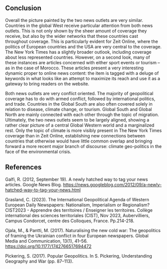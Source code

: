## Conclusion

<div id="places-outro"><p markdown=1>Overall the picture painted by the two news outlets are very similar. Countries in the global West receive particular attention from both news outlets. This is not only shown by the sheer amount of coverage they receive, but also by the wider networks that these countries cast throughout coverage. This is particularly evident for <span class="zeit">Zeit Online</span>, where the politics of European countries and the USA are very central to the coverage. <span class="nyt">The New York Times</span> has a slightly broader outlook, including coverage about less represented countries. However, on a second look, many of these instances are articles concerned with either sport events or tourism – as in the case of Morocco. These articles present a very interesting dynamic proper to online news content: the item is tagged with a deluge of keywords in what looks like an attempt to maximize its reach and use it as a gateway to bring readers on the website.

Both news outlets are very conflict oriented. The majority of geopolitical coverage has to do with armed conflict, followed by international politics, and trade. Countries in the Global South are also often covered solely in relation to disease, climate change, or tourism. Global South and Global North are mainly connected with each other through the topic of migration. Ultimately, the two news outlets seem to be largely aligned, showing a rather clear picture of a central Global Western world and a marginalized rest. Only the topic of climate is more visibly present in <span class="nyt">The New York Times</span> coverage than in <span class="zeit">Zeit Online</span>, establishing new connections between countries that otherwise would have little common overlap and bringing forward a more recent major branch of discourse: climate geo-politics in the face of the environmental crisis.</p></div>

## References

Galfi, R. (2012, September 19). A newly hatched way to tag your news articles. Google News Blog. https://news.googleblog.com/2012/09/a-newly-hatched-way-to-tag-your-news.html

Grasland, C. (2023). The International Geopolitical Agenda of Western European Daily Newspapers: Nationalism, Imperialism or Regionalism? CIST2023 - Apprendre des territoires / Enseigner les territoires. Collège international des sciences territoriales (CIST), Nov 2023, Aubervilliers, Campus Condorcet, centre des Colloques, France. Pp.214-218.

Ojala, M., & Pantti, M. (2017). Naturalising the new cold war: The geopolitics of framing the Ukrainian conflict in four European newspapers. Global Media and Communication, 13(1), 41–56. https://doi.org/10.1177/1742766517694472

Pickering, S. (2017). Popular Geopolitics. In S. Pickering, Understanding Geography and War (pp. 87–113).
